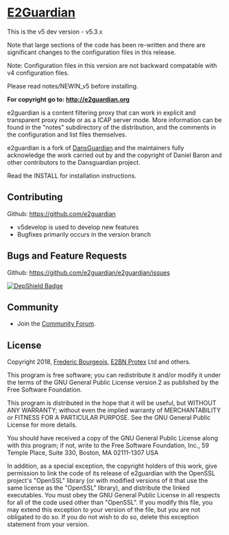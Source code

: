 # [E2Guardian](http://e2guardian.org)

This is the v5 dev version - v5.3.x  

Note that large sections of the code has been re-written and there are
significant changes to the configuration files in this release.

Note: Configuration files in this version are not backward compatable
with v4 configuration files.

Please read notes/NEWIN_v5 before installing.

**For copyright go to: http://e2guardian.org**

e2guardian is a content filtering proxy that can work in 
explicit and transparent proxy mode or as a ICAP server mode.
More information can be found in the "notes" subdirectory of the distribution, 
and the comments in the configuration and list files themselves.

e2guardian is a fork of [DansGuardian](http://dansguardian.org) and the 
maintainers fully acknowledge the work carried out by and the copyright 
of Daniel Baron and other contributors to the Dansguardian project.

Read the INSTALL for installation instructions.

## Contributing

Github: https://github.com/e2guardian

*	v5develop is used to develop new features
*	Bugfixes primarily occurs in the version branch 

## Bugs and Feature Requests

Github: https://github.com/e2guardian/e2guardian/issues

[![DepShield Badge](https://depshield.sonatype.org/badges/owner/repository/depshield.svg)](https://depshield.github.io)


## Community

*	 Join the [Community
    Forum](https://groups.google.com/forum/#!forum/e2guardian).

## License

Copyright 2018, [Frederic Bourgeois](http://numsys.eu), [E2BN Protex](http://protex.e2bn.org) Ltd and others.

This program is free software; you can redistribute it and/or modify
it under the terms of the GNU General Public License version 2 as
published by the Free Software Foundation.

This program is distributed in the hope that it will be useful,
but WITHOUT ANY WARRANTY; without even the implied warranty of
MERCHANTABILITY or FITNESS FOR A PARTICULAR PURPOSE.  See the
GNU General Public License for more details.

You should have received a copy of the GNU General Public License
along with this program; if not, write to the Free Software
Foundation, Inc., 59 Temple Place, Suite 330, Boston, MA  02111-1307  USA

In addition, as a special exception, the copyright holders
of this work, give permission to link the code of its release of e2guardian
with the OpenSSL project's "OpenSSL" library (or with modified versions of
it that use the same license as the "OpenSSL" library), and distribute the
linked executables.  You must obey the GNU General Public License in all
respects for all of the code used other than "OpenSSL".  If you modify this
file, you may extend this exception to your version of the file, but you are
not obligated to do so.  If you do not wish to do so, delete this exception
statement from your version.
